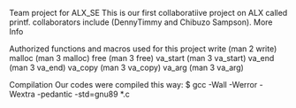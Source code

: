 Team project for ALX_SE This is our first collaboratiive project on ALX called printf. collaborators include (DennyTimmy and Chibuzo Sampson).
More Info

Authorized functions and macros used for this project
write (man 2 write)
malloc (man 3 malloc)
free (man 3 free)
va_start (man 3 va_start)
va_end (man 3 va_end)
va_copy (man 3 va_copy)
va_arg (man 3 va_arg)

Compilation
Our codes were compiled this way:
$ gcc -Wall -Werror -Wextra -pedantic -std=gnu89 *.c
